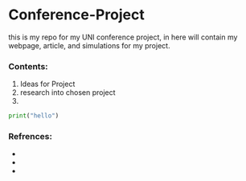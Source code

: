 # Conference-Project
this is my repo for my UNI conference project, in here will contain my webpage, article, and simulations for my project.


### Contents:
1. Ideas for Project
2. research into chosen project
3. 


```py
print("hello")
```



### Refrences:
-
-
-

